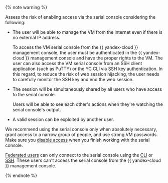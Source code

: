 {% note warning %}

Assess the risk of enabling access via the serial console considering the following:

* The user will be able to manage the VM from the internet even if there is no external IP address.

    To access the VM serial console from the {{ yandex-cloud }} management console, the user must be authenticated in the {{ yandex-cloud }} management console and have the proper rights to the VM. The user can also access the VM serial console from an SSH client application (such as PuTTY) or the YC CLI via SSH key authentication. In this regard, to reduce the risk of web session hijacking, the user needs to carefully monitor the SSH key and end the web session.

* The session will be simultaneously shared by all users who have access to the serial console.

    Users will be able to see each other's actions when they're watching the serial console's output.

* A valid session can be exploited by another user.

We recommend using the serial console only when absolutely necessary, grant access to a narrow group of people, and use strong VM passwords.
Make sure you [disable access](../../compute/operations/serial-console/disable.md) when you finish working with the serial console.

[Federated users](../../iam/concepts/users/identity-federations.md) can only connect to the serial console using the [CLI](../../cli/) or [SSH](../../compute/operations/vm-connect/ssh.md). These users can't access the serial console from the {{ yandex-cloud }} management console.

{% endnote %}
